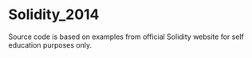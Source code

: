 # Solidity_2014
Source code is based on examples from official Solidity website for self education purposes only.
